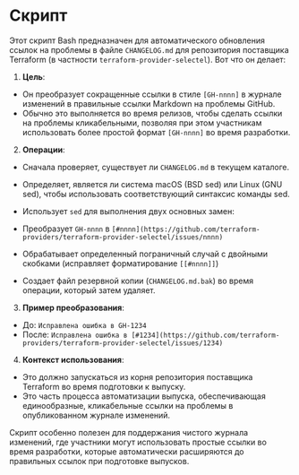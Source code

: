 # Скрипт 

Этот скрипт Bash предназначен для автоматического обновления ссылок на проблемы в файле `CHANGELOG.md` для репозитория
поставщика Terraform (в частности `terraform-provider-selectel`). Вот что он делает:

1. **Цель**:

- Он преобразует сокращенные ссылки в стиле `[GH-nnnn]` в журнале изменений в правильные ссылки Markdown на проблемы
  GitHub.
- Обычно это выполняется во время релизов, чтобы сделать ссылки на проблемы кликабельными, позволяя при этом участникам
  использовать более простой формат `[GH-nnnn]` во время разработки.

2. **Операции**:

- Сначала проверяет, существует ли `CHANGELOG.md` в текущем каталоге.
- Определяет, является ли система macOS (BSD sed) или Linux (GNU sed), чтобы использовать соответствующий синтаксис
  команды sed.

- Использует `sed` для выполнения двух основных замен:
- Преобразует `GH-nnnn` в `[#nnnn](https://github.com/terraform-providers/terraform-provider-selectel/issues/nnnn)`
- Обрабатывает определенный пограничный случай с двойными скобками (исправляет форматирование `[[#nnnn]]`)
- Создает файл резервной копии (`CHANGELOG.md.bak`) во время операции, который затем удаляет.

3. **Пример преобразования**:

- До: `Исправлена ​​ошибка в GH-1234`
- После: `Исправлена ​​ошибка в [#1234](https://github.com/terraform-providers/terraform-provider-selectel/issues/1234)`

4. **Контекст использования**:

- Это должно запускаться из корня репозитория поставщика Terraform во время подготовки к выпуску.
- Это часть процесса автоматизации выпуска, обеспечивающая единообразные, кликабельные ссылки на проблемы в
  опубликованном журнале изменений.

Скрипт особенно полезен для поддержания чистого журнала изменений, где участники могут использовать простые ссылки во
время разработки, которые автоматически расширяются до правильных ссылок при подготовке выпусков.